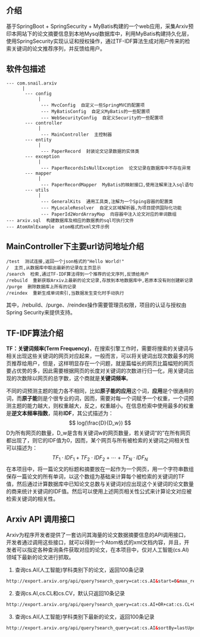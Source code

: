 ## 介绍
基于SpringBoot + SpringSecurity + MyBatis构建的一个web应用，采集Arxiv预印本网站下的论文摘要信息到本地Mysql数据库中，利用MyBatis构建持久化层，使用SpringSecurity实现认证和授权操作，通过TF-IDF算法生成对用户传来的检索关键词的论文推荐序列，并反馈给用户。

## 软件包描述
```properties
--- com.snail.arxiv
      |
       --- config
            |
             --- MvcConfig  自定义一些SpringMVC的配置项
             --- MyBatisConfig  自定义MyBatis的一些配置项
             --- WebSecurityConfig  自定义Security的一些配置项
       --- controller
            |
             --- MainController  主控制器
       --- entity
            |
             --- PaperRecord  封装论文记录数据的实体类
       --- exception
            |
             --- PaperRecordsIsNullException  论文记录在数据库中不存在异常
       --- mapper
            |
             --- PaperRecordMapper  MyBatis的映射接口,使用注解来注入sql语句
       --- utils
            |
             --- GeneralKits  通用工具类,注解为一个Sping容器的配置类
             --- MyLocaleResolver  自定义区域解析器,为项目提供国际化功能
             --- PaperId2WordArrayMap  向容器中注入论文对应的单词数组
--- arxiv.sql  构建数据库及相应的数据表的sql可执行文件
--- AtomXmlExample  atom格式的xml文件示例
```

## MainController下主要url访问地址介绍
```properties
/test  测试连接,返回一个json格式的"Hello World!"
/  主页,从数据库中取出最新的记录在主页显示
/search  检索,通过TF-IDF算法得到一个推荐的论文序列,反馈给用户
/rebuild  重新获取Arxiv上最新的论文记录,存放到本地数据库中,若原本没有则创建新记录
/purge  删除数据库上所有的记录
/reindex  重新生成单词索引,当数据发生变化时手动执行
```
其中，/rebuild、/purge、/reindex操作需要管理员权限，项目的认证与授权由Spring Security来提供支持。

## TF-IDF算法介绍
**TF：关键词频率(Term Frequency)**，在搜索引擎工作时，需要将搜索的关键词与相关出现这些关键词的网页对应起来，一般而言，可以将关键词出现次数最多的网页推荐给用户，但是，这样明显存在一个问题，就是篇幅长的网页比篇幅短的网页要占优势的多，因此需要根据网页的长度对关键词的次数进行归一化，用关键词出现的次数除以网页的总字数，这个商就是**关键词频率**。

不同的词预测主题的能力各不相同，比如**原子能的应用**这个词，**应用**是个很通用的词，而**原子能**则是个很专业的词，因而，需要对每一个词赋予一个权重，一个词预测主题的能力越大，则权重越大，反之，权重越小。在信息检索中使用最多的权重是**逆文本频率指数**，简称**IDF**，其公式描述为：
$$
log(\frac{D}{D_w})
$$
D为所有网页的数量，D_w是含有关键词w的网页数量，若关键词“的”在所有网页都出现了，则它的IDF值为0，因而，某个网页与所有被检索的关键词之间相关性可以描述为：
$$
TF_1 \cdot IDF_1 + TF_2 \cdot IDF_2 + \cdots + TF_N \cdot IDF_N
$$
在本项目中，将一篇论文的标题和摘要放在一起作为一个网页，用一个字符串数组保存一篇论文的所有单词，以这个数组为基础来计算每个被检索的关键词的TF值，然后通过计算数据库中已知论文总数与关键词对应出现这个关键词的论文数量的商来统计关键词的IDF值。然后可以使用上述网页相关性公式来计算论文对应被检索关键词的相关性。

## Arxiv API 调用接口
Arxiv为程序开发者提供了一套访问其海量的论文数据摘要信息的API调用接口，开发者通过调用这些接口，就可以得到一个Atom格式的xml文档内容，并且，开发者可以指定各种查询条件获取对应的论文，在本项目中，仅对人工智能(cs.AI)领域下最新的论文进行抓取。
1. 查询cs.AI(人工智能)学科类别下的论文，返回100条记录
```html
http://export.arxiv.org/api/query?search_query=cat:cs.AI&start=0&max_results=100
```

2. 查询cs.AI,cs.CL和cs.CV，默认只返回10条记录
```html
http://export.arxiv.org/api/query?search_query=cat:cs.AI+OR+cat:cs.CL+OR+cat:cs.CV
```

3. 查询cs.AI(人工智能)学科类别下最新的论文，返回100条记录
```html
http://export.arxiv.org/api/query?search_query=cat:cs.AI&sortBy=lastUpdatedDate&start=0&max_results=100
```